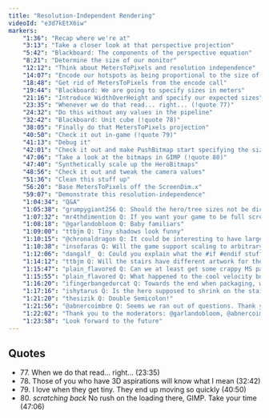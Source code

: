 ```yaml
---
title: "Resolution-Independent Rendering"
videoId: "e3d7kEtX6iw"
markers:
    "1:36": "Recap where we're at"
    "3:13": "Take a closer look at that perspective projection"
    "5:42": "Blackboard: The components of the perspective equation"
    "8:21": "Determine the size of our monitor"
    "12:12": "Think about MetersToPixels and resolution independence"
    "14:07": "Encode our hotspots as being proportional to the size of the bitmaps"
    "18:48": "Get rid of MetersToPixels from the encode call"
    "19:44": "Blackboard: We are going to specify sizes in meters"
    "21:16": "Introduce WidthOverHeight and specify our expected sizes"
    "23:35": "Whenever we do that read... right... (!quote 77)"
    "24:32": "Do this without any values in the pipeline"
    "32:42": "Blackboard: Unit cube (!quote 78)"
    "38:05": "Finally do that MetersToPixels projection"
    "40:50": "Check it out in-game (!quote 79)"
    "41:13": "Debug it"
    "42:01": "Check it out and make PushBitmap start specifying the size that it thinks things should be"
    "47:06": "Take a look at the bitmaps in GIMP (!quote 80)"
    "47:40": "Synthetically scale up the HeroBitmaps"
    "48:56": "Check it out and tweak the camera values"
    "51:36": "Clean this stuff up"
    "56:20": "Base MetersToPixels off the ScreenDim.x"
    "59:07": "Demonstrate this resolution-independence"
    "1:04:34": "Q&A"
    "1:05:38": "grumpygiant256 Q: Should the hero/tree sizes not be dictated by the resolution of the art, i.e. to maintain constant pixel density?"
    "1:07:32": "mr4thdimention Q: If you want your game to be full screen, how would you want to handle screens with different aspect ratios?"
    "1:08:18": "@garlandobloom Q: Baby familiars"
    "1:09:00": "ttbjm Q: Tiny shadows look funny"
    "1:10:15": "@chronaldragon Q: It could be interesting to have larger trees that span multiple Z-levels. Don't know how well it would work in our style"
    "1:10:38": "insofaras Q: Will the game support scaling to arbitrary resolutions now?"
    "1:12:06": "dangalf_ Q: Could you explain what the #if #endif stuff is for and when/how you use it?"
    "1:14:12": "ttbjm Q: Will the stairs have different artwork for the top and bottom and if so how would you make them seamless? Per step artwork each at their own height?"
    "1:15:47": "plain_flavored Q: Can we at least get some crappy MS paint programmer art stairs in there instead of yellow blocks?"
    "1:15:55": "plain_flavored Q: What happened to the cool velocity boost from stairwells?"
    "1:16:20": "ifingerbangedurcat Q: Towards the end when packaging, will you show us compression methods and ways to package all the assets in one file?"
    "1:17:16": "ishytarus Q: Is the hero supposed to shrink on the stairs?"
    "1:21:20": "thesizik Q: Double Semicolon!"
    "1:21:56": "@abnercoimbre Q: Seems we ran out of questions. Thank you for streaming, it's always a privilege! Pre-stream was painful, though"
    "1:22:02": "Thank you to the moderators: @garlandobloom, @abnercoimbre, @chronaldragon and @drive137"
    "1:23:58": "Look forward to the future"
---
```


## Quotes

* 77\. When we do that read... right... (23:35)
* 78\. Those of you who have 3D aspirations will know what I mean (32:42)
* 79\. I love when they get tiny. They end up moving so quickly (40:50)
* 80\. *scratching back* No rush on the loading there, GIMP. Take your time (47:06)

